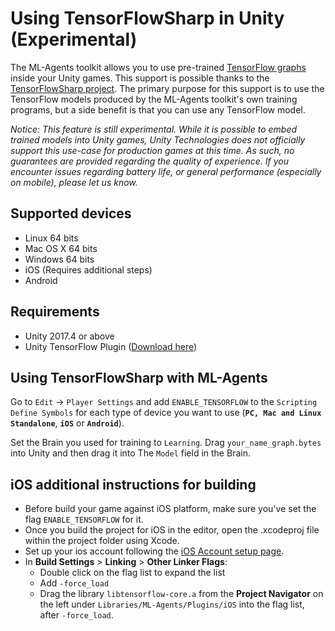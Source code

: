 # Using TensorFlowSharp in Unity (Experimental)

The ML-Agents toolkit allows you to use pre-trained
[TensorFlow graphs](https://www.tensorflow.org/programmers_guide/graphs)
inside your Unity
games. This support is possible thanks to the
[TensorFlowSharp project](https://github.com/migueldeicaza/TensorFlowSharp).
The primary purpose for this support is to use the TensorFlow models produced by
the ML-Agents toolkit's own training programs, but a side benefit is that you
can use any TensorFlow model.

_Notice: This feature is still experimental. While it is possible to embed
trained models into Unity games, Unity Technologies does not officially support
this use-case for production games at this time. As such, no guarantees are
provided regarding the quality of experience. If you encounter issues regarding
battery life, or general performance (especially on mobile), please let us
know._

## Supported devices

* Linux 64 bits
* Mac OS X 64 bits
* Windows 64 bits
* iOS (Requires additional steps)
* Android

## Requirements

* Unity 2017.4 or above
* Unity TensorFlow Plugin ([Download here](https://s3.amazonaws.com/unity-ml-agents/0.5/TFSharpPlugin.unitypackage))

## Using TensorFlowSharp with ML-Agents

Go to `Edit` -> `Player Settings` and add `ENABLE_TENSORFLOW` to the `Scripting
Define Symbols` for each type of device you want to use (**`PC, Mac and Linux
Standalone`**, **`iOS`** or **`Android`**).

Set the Brain you used for training to `Learning`. Drag `your_name_graph.bytes`
into Unity and then drag it into The `Model` field in the Brain.

## iOS additional instructions for building

* Before build your game against iOS platform, make sure you've set the
  flag `ENABLE_TENSORFLOW` for it.
* Once you build the project for iOS in the editor, open the .xcodeproj file
  within the project folder using Xcode.
* Set up your ios account following the
  [iOS Account setup page](https://docs.unity3d.com/Manual/iphone-accountsetup.html).
* In **Build Settings** > **Linking** > **Other Linker Flags**:
  * Double click on the flag list to expand the list
  * Add `-force_load`
  * Drag the library `libtensorflow-core.a` from the **Project Navigator** on
    the left under `Libraries/ML-Agents/Plugins/iOS` into the flag list, after
    `-force_load`.

